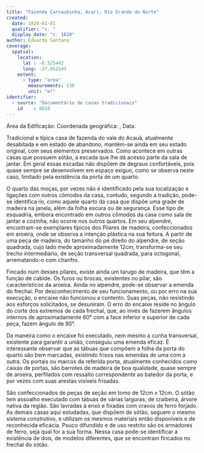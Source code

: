 ```yaml
---
title: "Fazenda Carnaubinha, Acari, Rio Grande do Norte"
created:
  date: 1820-01-01
  qualifier: "c. "
  display_date: "c. 1820"
author: Eduarda Santana
coverage:
  spatial:
    location:
      lat : -6.525442
      long: -37.052143
    extent:
      - type: "area"
        measurements: 130
        unit: "m²"
identifier:
  - source: "Documentário de casas tradicionais"
    id    : 0010
---
```



Área da Edificação: 
Coordenada geográfica: , 
Data: 

Tradicional e típica casa de fazenda do vale do Acauã, atualmente desabitada e em estado de abandono, mantêm-se ainda em seu estado original, com seus elementos preservados. Como acontece em outras casas que possuem sótão, a escada que lhe dá acesso parte da sala de jantar. Em geral essas escadas não dispõem de degraus confortáveis, pois quase sempre se desenvolvem em espaço exíguo, como se observa neste caso, limitado pela existência da porta de um quarto.

O quarto das moças, por vezes não é identificado pela sua localização e ligações com outros cômodos da casa, contudo, segundo a tradição, pode-se identifica-lo, como aquele quarto da casa que dispõe uma grade de madeira na janela, além da folha escura ou de segurança. Esse tipo de esquadria, embora encontrado em outros cômodos da casa como sala de jantar e cozinha, não ocorre nos outros quartos. Em seu alpendre, encontram-se exemplares típicos dos Pilares de madeira, confeccionados em aroeira, onde se observa a intenção plástica na sua feitura. A partir de uma peça de madeira, do tamanho do pé direito do alpendre, de seção quadrada, cujo lado mede aproximadamente 12cm, transforma-se seu trecho intermediário, de seção transversal quadrada, para octogonal, arrematando-o com chanfro.

Fincado num desses pilares, existe ainda um tarugo de madeira, que têm a função de cabide. Os furos ou brocas, existentes no pilar, são característicos da aroeira. Ainda no alpendre, pode-se observar a emenda do frechai. Por desconhecimento de seu funcionamento, ou por erro na sua execução, o encaixe não funcionou a contento. Suas peças, não resistindo aos esforços solicitados, se desuniram. O erro do encaixe reside no ângulo do corte dos extremos de cada frechal, que, ao invés de fazerem ângulos internos de aproximadamente 60° com a face inferior e superior de cada peça, fazem ângulo de 90°.

Da maneira como o encaixe foi executado, nem mesmo a cunha transversal, existente para garantir a união, conseguiu uma emenda eficaz. É interessante observar que as tábuas que compõem a folha da porta do quarto são bem marcadas, existindo frisos nas emendas de uma com a outra. Os portais ou marcos da referida porta, atualmente conhecidos como caixas de portas, são barrotes de madeira de boa qualidade, quase sempre de aroeira, perfilados com ressalto correspondente ao batedor da porta, e por vezes com suas arestas visíveis frisadas. 

São confeccionados de peças de seção em tomo de 12cm x 12cm. O sótão tem assoalho executado com tábuas de várias larguras, de craibeira, árvore nativa da região. São lavradas à enxó e fixadas com cravos de ferro forjado. As demais casas aqui estudadas, que dispõem de sótão, seguem o mesmo sistema construtivo, e utilizam os mesmos materiais então disponíveis e de reconhecida eficácia. Pouco difundido e de uso restrito são os armadores de ferro, seja qual for a sua forma. Nessa casa pode-se identificar a existência de dois, de modelos diferentes, que se encontram fincados no frechal do sótão.
